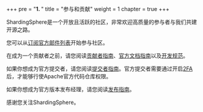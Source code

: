 +++
pre = "<b>1. </b>"
title = "参与和贡献"
weight = 1
chapter = true
+++

ShardingSphere是一个开放且活跃的社区，非常欢迎高质量的参与者与我们共建开源之路。

您可以从[订阅官方邮件列表](cn/contribute/subscribe/)开始参与社区。

在成为一个贡献者之前，请您阅读[贡献者指南](/cn/contribute/contributor/)、[官方文档指南](/cn/contribute/document-contributor/)以及[开发规范](/cn/contribute/code-conduct/)。

如果你想成为官方提交者，请您阅读[提交者指南](/cn/contribute/committer/)。官方提交者需要通过开启[2FA](/cn/contribute/2fa/)后，才能够行使Apache官方代码仓库权限。

如果你想成为官方版本发布经理，请您阅读[发布指南](/cn/contribute/release/)。

感谢您关注ShardingSphere。
